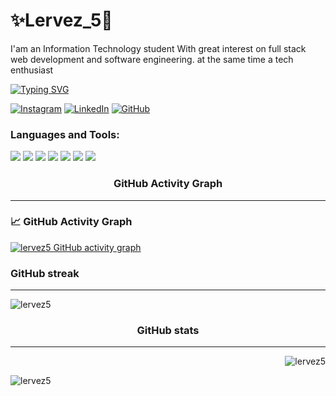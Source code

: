 <h1 align="left">✨Lervez_5🐬</h1>

<p align="left">I'am an Information Technology student With great interest on full stack web development and software engineering.
at the same time a tech enthusiast</p>
<a href="https://git.io/typing-svg">
  <img src="https://readme-typing-svg.demolab.com?font=Fira+Code&weight=600&size=19&duration=5002&pause=1000&width=435&lines=Hey,+I'm+Enock+Bosire.;Full-stack+dev+in+progress...;Fuelled+by+coffee+%26+curiosity.;Building+cool+stuff+one+line+at+a+time." alt="Typing SVG" />
</a>

[![Instagram](https://img.shields.io/badge/Instagram-E4405F?style=social&logo=instagram&logoColor=dark)](https://www.instagram.com/lervez5)
[![LinkedIn](https://img.shields.io/badge/LinkedIn-0077B5?style=social&logo=linkedin&logoColor=dark)](https://www.linkedin.com/in/enock-nyandigisi-9a351735b)
[![GitHub](https://img.shields.io/badge/GitHub-181717?style=social&logo=github&logoColor=dark)](https://github.com/lervez5)

<h3 align="left">Languages and Tools:</h3>
<p align="left">
  <img src="https://img.shields.io/badge/Python-000000?style=for-the-badge&logo=python" />
  <img src="https://img.shields.io/badge/django-000000?style=for-the-badge&logo=django" />
  <img src="https://img.shields.io/badge/HTML5-000000?style=for-the-badge&logo=html5" />
  <img src="https://img.shields.io/badge/CSS3-000000?style=for-the-badge&logo=css3" />
  <img src="https://img.shields.io/badge/mysql-000000?style=for-the-badge&logo=mysql" />
  <img src="https://img.shields.io/badge/linux-000000?style=for-the-badge&logo=linux" />
  <img src="https://img.shields.io/badge/JavaScript-000000?style=for-the-badge&logo=javascript" />
</p>

<h3 align="center">GitHub Activity Graph</h3>
<hr>
<h3 align="left">📈 GitHub Activity Graph</h3>


[![lervez5 GitHub activity graph](https://github-readme-activity-graph.vercel.app/graph?username=lervez5&theme=github-dark)](https://github.com/ashutosh00710/github-readme-activity-graph)






<h3 align="left">GitHub streak</h3><hr>
<p><img align="Left" src="https://github-readme-streak-stats.herokuapp.com/?user=lervez5&" alt="lervez5" /></p><br>
<h3 align="center">GitHub stats</h3><hr>

<p>&nbsp;<img align="Right" src="https://github-readme-stats.vercel.app/api?username=lervez5&show_icons=true&locale=en" alt="lervez5" /></p>
<p><img align="Left" src="https://github-readme-stats.vercel.app/api/top-langs?username=lervez5&show_icons=true&locale=en&layout=compact" alt="lervez5" /></p>

